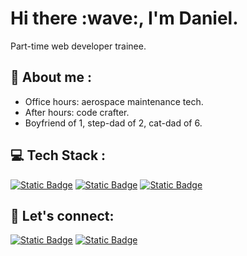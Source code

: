 <h1 align="auto">Hi there :wave:, I'm Daniel.</h1>
  <p dir="auto">Part-time web developer trainee.</p>
<h2 align="auto">🔭 About me :</h2>
  <ul dir="auto">
    <li>Office hours: aerospace maintenance tech.
    <li>After hours: code crafter.
    <li>Boyfriend of 1, step-dad of 2, cat-dad of 6.
  </ul>
<h2 align="auto">💻 Tech Stack :</h2>
  <p dir="auto"><a target="_blank" href="https://www.w3schools.com/html/default.asp"><img alt="Static Badge" src="https://img.shields.io/badge/HTML5-badge?style=for-the-badge&logo=html5&logoColor=white&color=%23E34F26"></a> <a target="_blank" href="https://www.w3schools.com/css/"><img alt="Static Badge" src="https://img.shields.io/badge/CSS3-badge?style=for-the-badge&logo=css3&logoColor=white&color=%231572B6"></a> <a target="_blank" href="https://www.netlify.com/"><img alt="Static Badge" src="https://img.shields.io/badge/NETLIFY-badge?style=for-the-badge&logo=netlify&logoColor=white&color=%2300C7B7"></a>
  </p>
<h2 align="auto">📧 Let's connect:</h2>
  <p dir="auto"><a target="_blank" href="https://www.instagram.com/djes1983/"><img alt="Static Badge" src="https://img.shields.io/badge/Instagram-badge?style=flat&logo=instagram&logoColor=white&color=%23FF0069"></a> <a target="_blank" href="https://www.linkedin.com/in/daniel-stoker/"><img alt="Static Badge" src="https://img.shields.io/badge/Daniel-badge?style=flat&logo=linkedin&logoColor=white&color=%230A66C2"></a>
  </p>
